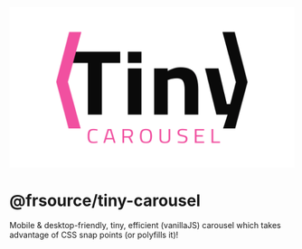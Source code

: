 ![Tiny carousel library logo](src/logo.png)

# @frsource/tiny-carousel
Mobile &amp; desktop-friendly, tiny, efficient (vanillaJS) carousel which takes advantage of CSS snap points (or polyfills it)!
